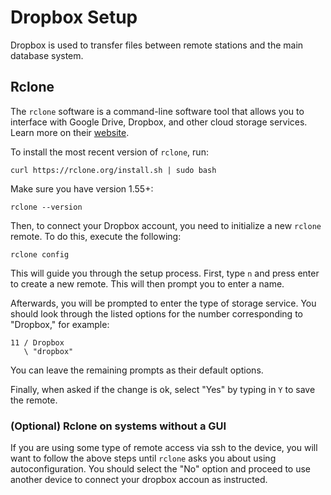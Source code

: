 # Dropbox Setup

Dropbox is used to transfer files between remote stations and the main database system. 

## Rclone

The `rclone` software is a command-line software tool that allows you to interface with Google Drive, Dropbox, and other cloud storage services. Learn more on their [website](https://rclone.org/).

To install the most recent version of `rclone`, run:

```
curl https://rclone.org/install.sh | sudo bash
```

Make sure you have version 1.55+:
```
rclone --version
```

Then, to connect your Dropbox account, you need to initialize a new `rclone` remote. To do this, execute the following:

```
rclone config
```

This will guide you through the setup process. First, type `n` and press enter to create a new remote. This will then prompt you to enter a name. 

Afterwards, you will be prompted to enter the type of storage service. You should look through the listed options for the number corresponding to "Dropbox," for example:
```
11 / Dropbox
   \ "dropbox"
```

You can leave the remaining prompts as their default options.

Finally, when asked if the change is ok, select "Yes" by typing in `Y` to save the remote.

### (Optional) Rclone on systems without a GUI

If you are using some type of remote access via ssh to the device, you will want to follow the above steps until `rclone` asks you about using autoconfiguration. You should select the "No" option and proceed to use another device to connect your dropbox accoun as instructed.